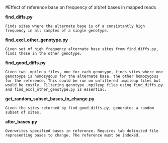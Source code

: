 #Effect of reference base on frequency of alt/ref bases in mapped reads

**find_diffs.py**

    Finds sites where the alternate base is of a consistantly high frequency in all samples of a single genotype.

**find_excl_other_genotype.py**

    Given set of high frequency alternate base sites from find_diffs.py, finds these in the other genotype.

**find_good_diffs.py**

    Given two .mpileup files, one for each genotype, finds sites where one genotoype is homozygous for the alternate base, the other homozygous for the reference. This could be run on unfiltered .mpileup files but would be costly. Filtering genotype .mpileup files using find_diffs.py and find_excl_other_genotype.py is essential. 

**get_random_subset_bases_to_change.py**

    Given the sites returned by find_good_diffs.py, generates a random subset of sites.

**alter_bases.py**

    Overwrites specified bases in reference. Requires tab delimited file representing bases to change. The reference must be indexed.

